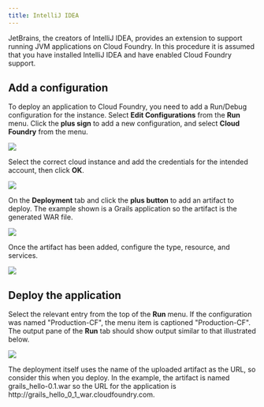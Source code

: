 ```yaml
---
title: IntelliJ IDEA
---
```



JetBrains, the creators of IntelliJ IDEA, provides an extension to support running JVM applications on Cloud Foundry. In this procedure it is assumed that you have installed IntelliJ IDEA and have enabled Cloud Foundry support.

## <a id='adding-a-configuration'></a>Add a configuration ##

To deploy an application to Cloud Foundry, you need to add a Run/Debug configuration for the instance. Select **Edit Configurations** from the **Run** menu. Click the **plus sign** to add a new configuration, and select **Cloud Foundry** from the menu.

<img src="/images/intellij/add-configuration.png" />

Select the correct cloud instance and add the credentials for the intended account, then click **OK**.

<img src="/images/intellij/credentials.png" />

On the **Deployment** tab and click the **plus button** to add an artifact to deploy. The example shown is a Grails application so the artifact is the generated WAR file.

<img src="/images/intellij/add-artifact.png" />

Once the artifact has been added, configure the type, resource, and services.

<img src="/images/intellij/config-artifact.png" />

## <a id='deploying'></a>Deploy the application ##

Select the relevant entry from the top of the **Run** menu. If the configuration was named "Production-CF", the menu item is captioned "Production-CF". The output pane of the **Run** tab should show output similar to that illustrated below.

<img src="/images/intellij/deploy-output.png" />

The deployment itself uses the name of the uploaded artifact as the URL, so consider this when you deploy. In the example, the artifact is named grails\_hello-0.1.war so the URL for the application is http://grails\_hello\_0\_1\_war.cloudfoundry.com.